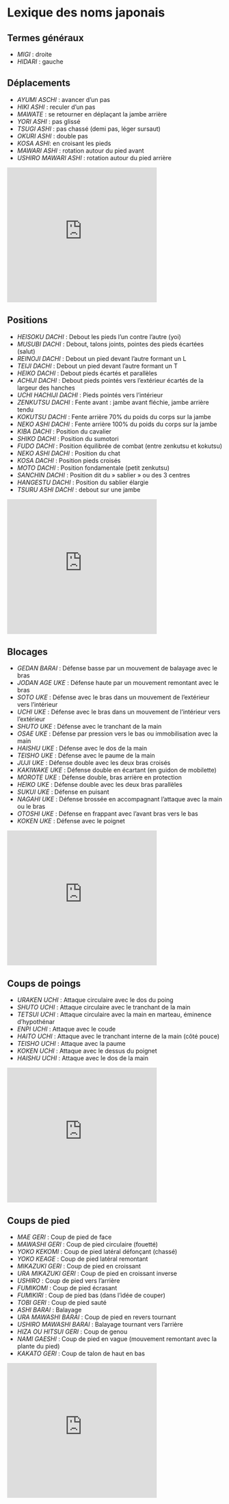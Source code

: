 # Lexique des noms japonais

## Termes généraux
- _MIGI_ : droite
- _HIDARI_ : gauche

## Déplacements
- _AYUMI ASCHI_ :   avancer d’un pas 
- _HIKI  ASHI_ :   reculer d’un pas
- _MAWATE_ : se retourner en déplaçant la jambe arrière
- _YORI ASHI_ :   pas glissé
- _TSUGI ASHI_ :   pas chassé (demi pas, léger sursaut)
- _OKURI ASHI_ :   double pas
- _KOSA ASHI_: en croisant les pieds
- _MAWARI ASHI_ :   rotation autour du pied avant
- _USHIRO MAWARI ASHI_  : rotation autour du pied arrière

<iframe width="350" height="315" src="https://www.youtube.com/embed/BOdWwpITIBA?si=e9UWHkcerKOVWXKQ" title="YouTube video player" frameborder="0" allow="accelerometer; autoplay; clipboard-write; encrypted-media; gyroscope; picture-in-picture; web-share" referrerpolicy="strict-origin-when-cross-origin" allowfullscreen></iframe>


## Positions
- _HEISOKU DACHI_ :   Debout les pieds l’un contre l’autre (yoi)
- _MUSUBI DACHI_ :   Debout, talons joints, pointes des pieds écartées (salut)
- _REINOJI DACHI_ :   Debout un pied devant l’autre formant un L
- _TEIJI DACHI_ :   Debout un pied devant l’autre formant un T
- _HEIKO DACHI_ :   Debout pieds écartés et parallèles
- _ACHIJI DACHI_ :   Debout pieds pointés vers l’extérieur écartés de la largeur des hanches
- _UCHI HACHIJI DACHI_ :   Pieds pointés vers l’intérieur
- _ZENKUTSU DACHI_ :   Fente avant : jambe avant fléchie, jambe arrière tendu
- _KOKUTSU DACHI_ :   Fente arrière 70% du poids du corps sur la jambe
- _NEKO ASHI DACHI_ :    Fente arrière 100% du poids du corps sur la jambe
- _KIBA DACHI_ :   Position du cavalier
- _SHIKO DACHI_ :   Position du sumotori
- _FUDO DACHI_ :   Position équilibrée de combat (entre zenkutsu et kokutsu)
- _NEKO ASHI DACHI_ :   Position du chat
- _KOSA DACHI_ :  Position pieds croisés
- _MOTO DACHI_ :   Position fondamentale (petit zenkutsu)
- _SANCHIN DACHI_ :   Position dit du  » sablier  » ou des 3 centres
- _HANGESTU DACHI_ :   Position du sablier élargie
- _TSURU ASHI DACHI_ :   debout sur une jambe

<iframe width="350" height="315" src="https://www.youtube.com/embed/JRDIreijpts?si=yaQpfwOAs9piyppf" title="YouTube video player" frameborder="0" allow="accelerometer; autoplay; clipboard-write; encrypted-media; gyroscope; picture-in-picture; web-share" referrerpolicy="strict-origin-when-cross-origin" allowfullscreen></iframe>

## Blocages
- _GEDAN BARAI_ :   Défense basse par un mouvement de balayage avec le bras
- _JODAN AGE UKE_ :    Défense haute par un mouvement remontant avec le bras
- _SOTO UKE_ :   Défense avec le bras dans un mouvement de l’extérieur vers l’intérieur
- _UCHI UKE_ :   Défense avec le bras dans un mouvement de l’intérieur vers l’extérieur
- _SHUTO UKE_ :   Défense avec le tranchant de la main
- _OSAE UKE_ :   Défense par pression vers le bas ou immobilisation avec la main
- _HAISHU UKE_ :   Défense avec le dos de la main
- _TEISHO UKE_ :   Défense avec le paume de la main
- _JUJI UKE_ :   Défense double avec les deux bras croisés
- _KAKIWAKE UKE_ :   Défense double en écartant (en guidon de mobilette)
- _MOROTE UKE_ :   Défense double, bras arrière en protection
- _HEIKO UKE_ :   Défense double avec les deux bras parallèles
- _SUKUI UKE_ :   Défense en puisant
- _NAGAHI UKE_ :   Défense brossée en accompagnant l’attaque avec la main ou le bras
- _OTOSHI UKE_ :  Défense en frappant avec l’avant bras vers le bas
- _KOKEN UKE_ :    Défense avec le poignet

<iframe width="350" height="315" src="https://www.youtube.com/embed/1X56uP5vCFE?si=H5ZiqnXPxeUHmzzf" title="YouTube video player" frameborder="0" allow="accelerometer; autoplay; clipboard-write; encrypted-media; gyroscope; picture-in-picture; web-share" referrerpolicy="strict-origin-when-cross-origin" allowfullscreen></iframe>


## Coups de poings
- _URAKEN UCHI_ :   Attaque circulaire avec le dos du poing
- _SHUTO UCHI_ :   Attaque circulaire avec le tranchant de la main
- _TETSUI UCHI_ :   Attaque circulaire avec la main en marteau, éminence d’hypothénar
- _ENPI UCHI_ : Attaque avec le coude
- _HAITO UCHI_ :   Attaque avec le tranchant interne de la main (côté pouce)
- _TEISHO UCHI_ :   Attaque avec la paume
- _KOKEN UCHI_ :   Attaque avec le dessus du poignet
- _HAISHU UCHI_ :   Attaque avec le dos de la main

<iframe width="350" height="315" src="https://www.youtube.com/embed/YSr15oM3H84?si=RBJWkhnlmAQkqZEr" title="YouTube video player" frameborder="0" allow="accelerometer; autoplay; clipboard-write; encrypted-media; gyroscope; picture-in-picture; web-share" referrerpolicy="strict-origin-when-cross-origin" allowfullscreen></iframe>


## Coups de pied
- _MAE GERI_ :   Coup de pied de face
- _MAWASHI GERI_ :   Coup de pied circulaire (fouetté)
- _YOKO KEKOMI_ :   Coup de pied latéral défonçant (chassé)
- _YOKO KEAGE_ :   Coup de pied latéral remontant
- _MIKAZUKI GERI_ :   Coup de pied en croissant
- _URA MIKAZUKI GERI_ :   Coup de pied en croissant inverse
- _USHIRO_ :    Coup de pied vers l’arrière
- _FUMIKOMI_ :   Coup de pied écrasant
- _FUMIKIRI_ :   Coup de pied bas (dans l’idée de couper)
- _TOBI GERI_ :   Coup de pied sauté
- _ASHI BARAI_ :   Balayage
- _URA MAWASHI BARAI_ :   Coup de pied en revers tournant
- _USHIRO MAWASHI BARAI_ :   Balayage tournant vers l’arrière
- _HIZA OU HITSUI GERI_ :   Coup de genou
- _NAMI GAESHI_ :   Coup de pied en vague (mouvement remontant avec la plante du pied)
- _KAKATO GERI_ :   Coup de talon de haut en bas

<iframe width="350" height="315" src="https://www.youtube.com/embed/1yH-UDNcouE?si=XaZflpluSjRNeAen" title="YouTube video player" frameborder="0" allow="accelerometer; autoplay; clipboard-write; encrypted-media; gyroscope; picture-in-picture; web-share" referrerpolicy="strict-origin-when-cross-origin" allowfullscreen></iframe>
